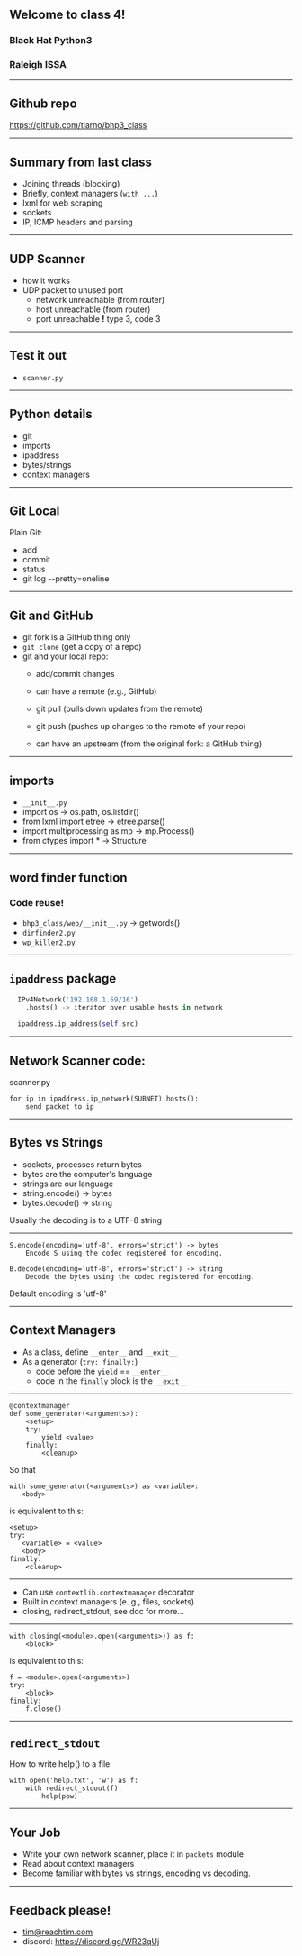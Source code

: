 ## Welcome to class 4!

### Black Hat Python3 

### Raleigh ISSA

---

## Github repo

https://github.com/tiarno/bhp3_class

---

## Summary from last class

- Joining threads (blocking)
- Briefly, context managers (`with ...`)
- lxml for web scraping
- sockets
- IP, ICMP headers and parsing

---

## UDP Scanner

- how it works
- UDP packet to unused port
    - network unreachable (from router)
    - host unreachable (from router)
    - port unreachable **!** type 3, code 3

---

## Test it out

- `scanner.py`

---

## Python details

- git
- imports
- ipaddress
- bytes/strings
- context managers

---

## Git Local

Plain Git:

- add
- commit 
- status
- git log --pretty=oneline

---

## Git and GitHub

- git fork is a GitHub thing only
- `git clone` (get a copy of a repo)
- git and your local repo:
    - add/commit changes
    - can have a remote (e.g., GitHub)
    - git pull (pulls down updates from the remote)
    - git push (pushes up changes to the remote of your repo)

    - can have an upstream (from the original fork: a GitHub thing)

---

## imports

- `__init__.py`
- import os -> os.path, os.listdir()
- from lxml import etree -> etree.parse()
- import multiprocessing as mp -> mp.Process()
- from ctypes import * -> Structure

---

## word finder function

### Code reuse!

- `bhp3_class/web/__init__.py` -> getwords()
- `dirfinder2.py`
- `wp_killer2.py`

---

## `ipaddress` package

```python
  IPv4Network('192.168.1.69/16')
    .hosts() -> iterator over usable hosts in network

  ipaddress.ip_address(self.src)
```

---

## Network Scanner code:

scanner.py
```
for ip in ipaddress.ip_network(SUBNET).hosts():
    send packet to ip
```

---

## Bytes vs Strings

- sockets, processes return bytes
- bytes are the computer's language
- strings are our language
- string.encode() -> bytes
- bytes.decode() -> string

Usually the decoding is to a UTF-8 string

---

```
S.encode(encoding='utf-8', errors='strict') -> bytes
    Encode S using the codec registered for encoding. 

B.decode(encoding='utf-8', errors='strict') -> string
    Decode the bytes using the codec registered for encoding.
```

Default encoding is 'utf-8'

---

## Context Managers

- As a class, define `__enter__` and `__exit__`
- As a generator (`try: finally:`)
    - code before the `yield` == `__enter__`
    - code in the `finally` block is the `__exit__`

---

```
@contextmanager
def some_generator(<arguments>):
    <setup>
    try:
        yield <value>
    finally:
        <cleanup>
```

So that

```
with some_generator(<arguments>) as <variable>:
   <body>

```

is 
equivalent to this:

```
<setup>
try:
   <variable> = <value>
   <body>
finally:
    <cleanup>
```

---

- Can use `contextlib.contextmanager` decorator
- Built in context managers (e. g., files, sockets)
- closing, redirect_stdout, see doc for more...

---

```
with closing(<module>.open(<arguments>)) as f:
    <block>
```
is equivalent to this:

```
f = <module>.open(<arguments>)
try:
    <block>
finally:
    f.close()
```

---

## `redirect_stdout`

How to write help() to a file


```
with open('help.txt', 'w') as f:
    with redirect_stdout(f):
        help(pow)
```

---

## Your Job

- Write your own network scanner, place it in `packets` module
- Read about context managers
- Become familiar with bytes vs strings, encoding vs decoding.

---

## Feedback please!

- tim@reachtim.com
- discord: https://discord.gg/WR23qUj
